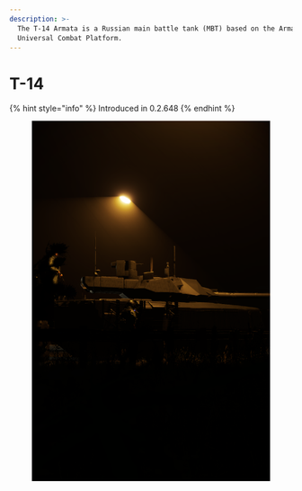 ```yaml
---
description: >-
  The T-14 Armata is a Russian main battle tank (MBT) based on the Armata
  Universal Combat Platform.
---
```


# T-14

{% hint style="info" %}
Introduced in 0.2.648
{% endhint %}

<figure><img src="../../../.gitbook/assets/изображение_2023-06-18_160625141.png" alt=""><figcaption></figcaption></figure>
